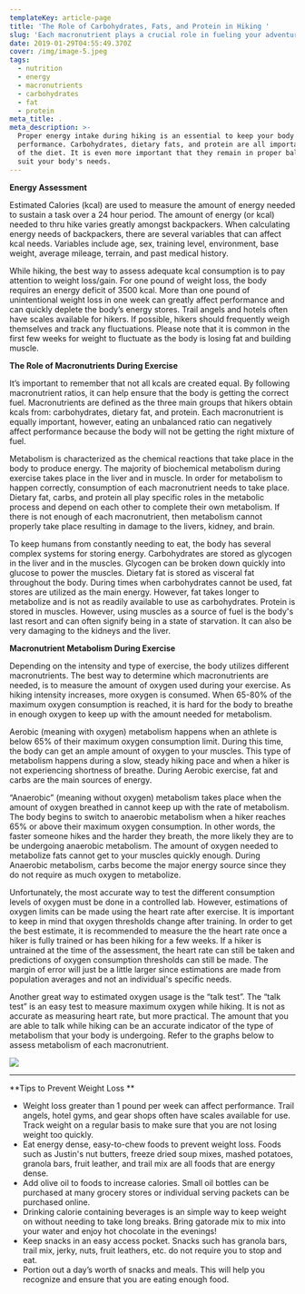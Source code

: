 ```yaml
---
templateKey: article-page
title: 'The Role of Carbohydrates, Fats, and Protein in Hiking '
slug: 'Each macronutrient plays a crucial role in fueling your adventure. '
date: 2019-01-29T04:55:49.370Z
cover: /img/image-5.jpeg
tags:
  - nutrition
  - energy
  - macronutrients
  - carbohydrates
  - fat
  - protein
meta_title: .
meta_description: >-
  Proper energy intake during hiking is an essential to keep your body in peak
  performance. Carbohydrates, dietary fats, and protein are all important parts
  of the diet. It is even more important that they remain in proper balance to
  suit your body's needs.
---
```

**Energy Assessment**

Estimated Calories (kcal) are used to measure the amount of energy needed to sustain  a  task over a 24 hour period. The amount of energy (or kcal) needed to thru hike varies greatly amongst backpackers. When calculating energy needs of backpackers, there are several variables that can affect kcal needs. Variables include age, sex, training level, environment, base weight, average mileage, terrain, and past medical history.

While hiking, the best way to assess adequate kcal consumption is to pay attention to weight loss/gain. For one pound of weight loss, the body requires an energy deficit of 3500 kcal. More than one pound of unintentional weight loss in one week can greatly affect performance and can quickly deplete the body’s energy stores. Trail angels and hotels often have scales available for hikers. If possible, hikers should frequently weigh themselves and track any fluctuations. Please note that it is common in the first few weeks for weight to fluctuate as the body is losing fat and building muscle.

**The Role of Macronutrients During Exercise**

It’s important to remember that not all kcals are created equal. By following macronutrient ratios, it can help ensure that the body is getting the correct fuel. Macronutrients are defined as the three main groups that hikers obtain kcals from: carbohydrates, dietary fat, and protein. Each macronutrient is equally important, however, eating an unbalanced ratio can negatively affect performance because the body will not be getting the right mixture of fuel. 

Metabolism is characterized as the chemical reactions that take place in the body to produce energy. The majority of biochemical metabolism during exercise takes place in the liver and in muscle. In order for metabolism to happen correctly, consumption of each macronutrient needs to take place. Dietary fat, carbs, and protein all play specific roles in the metabolic process and depend on each other to complete their own metabolism. If there is not enough of each macronutrient, then metabolism cannot properly take place resulting in damage to the livers, kidney, and brain.

To keep humans from constantly needing to eat, the body has several complex systems for storing energy. Carbohydrates are stored as glycogen in the liver and in the muscles. Glycogen can be broken down quickly into glucose to power the muscles. Dietary fat is stored as visceral fat throughout the body. During times when carbohydrates cannot be used, fat stores are utilized as  the main energy. However, fat takes longer to metabolize and is not as readily available to use as carbohydrates. Protein is stored in muscles. However, using muscles as a source of fuel is the body's last resort and can often signify being in a state of starvation. It can also be very damaging to the kidneys and the liver.

**Macronutrient Metabolism During Exercise**

Depending on the intensity and type of exercise, the body utilizes different macronutrients. The best way to determine which macronutrients are needed, is to measure the amount of oxygen used during your exercise. As hiking intensity increases, more oxygen is consumed. When 65-80% of the maximum oxygen consumption is reached, it is hard for the body to breathe in enough oxygen to keep up with the amount needed for metabolism. 

Aerobic (meaning with oxygen) metabolism happens when an athlete is below 65% of their maximum oxygen consumption limit. During this time, the body can get an ample amount of oxygen to your muscles. This type of metabolism happens during  a slow, steady hiking pace and when a hiker is not experiencing shortness of breathe. During Aerobic exercise, fat and carbs are the main sources of energy. 

“Anaerobic” (meaning without oxygen) metabolism takes place when the amount of oxygen breathed in cannot keep up with the rate of metabolism. The body begins to switch to anaerobic metabolism when a hiker reaches 65% or above their maximum oxygen consumption. In other words, the faster someone hikes and the harder they breath, the more likely they are to be undergoing anaerobic metabolism. The amount of oxygen needed to metabolize fats cannot get to your muscles quickly enough. During Anaerobic metabolism, carbs become the major energy source since they do not require as much oxygen to metabolize. 

 Unfortunately, the most accurate way to test the different consumption levels of oxygen must be done in a controlled lab. However, estimations of oxygen limits can be made using the heart rate after exercise. It is important to keep in mind that oxygen thresholds change after training. In order to get the best estimate, it is recommended to measure the the heart rate once a hiker is fully trained or has been hiking for a few weeks. If a hiker is untrained at the time of the assessment, the heart rate can still be taken and predictions of oxygen consumption thresholds can still be made. The margin of error will just be a little larger since estimations are made from population averages and not an individual's specific needs. 

Another great way to estimated oxygen usage is the “talk test”. The “talk test” is an easy test to measure maximum oxygen while hiking. It is not as accurate as measuring heart rate, but more practical. The amount that you are able to talk while hiking can be an accurate indicator of the type of metabolism that your body is undergoing.  Refer to the graphs below to assess metabolism of each macronutrient.

![](/img/carb-and-fat-metabolism-.png)

- - -

**Tips to Prevent Weight Loss **

* Weight loss greater than 1 pound per week can affect performance. Trail angels, hotel gyms, and gear shops often have scales available for use. Track weight on a regular basis to make sure that you are not losing weight too quickly. 
* Eat energy dense, easy-to-chew foods to prevent weight loss. Foods such as Justin's nut butters, freeze dried soup mixes, mashed potatoes, granola bars, fruit leather, and trail mix are all foods that are energy dense.
* Add olive oil to foods to increase calories. Small oil bottles can be purchased at many grocery stores or individual serving packets can be purchased online. 
* Drinking calorie containing beverages is an simple way to keep weight on without needing to take long breaks. Bring gatorade mix to mix into your water and enjoy hot chocolate in the evenings!
* Keep snacks in an easy access pocket. Snacks such has granola bars, trail mix, jerky, nuts, fruit leathers, etc. do not require you to stop and eat. 
* Portion out a day’s worth of snacks and meals. This will help you recognize and ensure that you are eating enough food.
